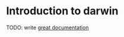 # Introduction to darwin

TODO: write [great documentation](http://jacobian.org/writing/great-documentation/what-to-write/)

